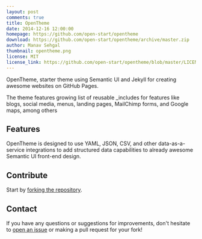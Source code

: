 ```yaml
---
layout: post
comments: true
title: OpenTheme
date: 2014-12-16 12:00:00
homepage: https://github.com/open-start/opentheme
download: https://github.com/open-start/opentheme/archive/master.zip
author: Manav Sehgal
thumbnail: opentheme.png
license: MIT
license_link: https://github.com/open-start/opentheme/blob/master/LICENSE
---
```


OpenTheme, starter theme using Semantic UI and Jekyll for creating awesome websites on GitHub Pages.

The theme features growing list of reusable _includes for features like blogs, social media, menus, landing pages, MailChimp forms, and Google maps, among others

## Features

OpenTheme is designed to use YAML, JSON, CSV, and other data-as-a-service integrations to add structured data capabilities to already awesome Semantic UI front-end design.

## Contribute

Start by [forking the repository](https://github.com/open-start/opentheme/fork).

## Contact

If you have any questions or suggestions for improvements, don't hesitate to [open an issue](https://github.com/open-start/opentheme/issues) or making a pull request for your fork!
